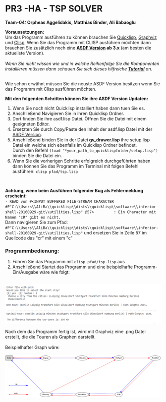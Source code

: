 # PR3 -HA - TSP SOLVER

**Team-04: Orpheas Aggelidakis, Matthias Binder, Ali Babaoglu**

**Voraussetzungen:<br>**
Um das Programm ausführen zu können brauchen Sie [Quicklisp](https://www.quicklisp.org/beta/),
[Graphviz](https://graphviz.org/download/) und [Clisp](https://sourceforge.net/projects/clisp/). Wenn Sie das Programm mit CLISP ausführen möchten dann brauchen Sie zusätzlich noch eine __[ASDF Version](https://common-lisp.net/project/asdf/archives/asdf.lisp) ab 3.x__ (am besten die aktuellste Version).<br><br>
_Wenn Sie nicht wissen wie und in welche Reihenfolge Sie die Komponenten installieren müssen dann schauen Sie sich dieses hilfreiche  **[Tutorial](https://www.youtube.com/watch?v=VnWVu8VVDbI&t=542s)** an._



<br>
Wie schon erwähnt müssen Sie die neuste ASDF Version besitzen wenn Sie das Programm mit Clisp ausführen möchten.
<br>

**Mit den folgenden Schritten können Sie ihre ASDF Version Updaten:**

1. Wenn Sie noch nicht Quicklisp installiert haben dann tuen Sie es.
2. Anschließend Navigieren Sie in ihren Quicklisp Ordner.
3. Dort finden Sie ihre asdf.lisp Datei. Öffnen Sie die Datei mit einem geeigneten Editor.
4. Ersetzten Sie durch Copy/Paste den Inhalt der asdf.lisp Datei mit der [ASDF Version](https://common-lisp.net/project/asdf/archives/asdf.lisp).
5. Anschließend binden Sie in der Datei **gv_drawer.lisp** ihre setup.lisp Datei ein welche sich ebenfalls im Quicklisp Ordner befindet.<br> Durch den Befehl `(load "*your_path_to_quicklispfolder/setup.lisp")` binden Sie die Datei ein.
6. Wenn Sie die vorherigen Schritte erfolgreich durchgeführten haben dann können Sie das Programm im Terminal mit folgen Befehl ausführen: `clisp pfad/tsp.lisp`
<br>

**Achtung, wenn beim Ausführen folgender Bug als Fehlermeldung erscheint:**
 <br>
 `- READ von
      #<INPUT BUFFERED FILE-STREAM CHARACTER #P"C:\\Users\\AliBa\\quicklisp\\dists\\quicklisp\\software\\inferior-shell-20160929-git\\utilities.lisp" @57>        
      : Ein Character mit Namen "cR" gibt es nicht.` <br>
 Dann navigieren Sie zum Pfad:` #P"C:\\Users\\AliBa\\quicklisp\\dists\\quicklisp\\software\\inferior-shell-20160929-git\\utilities.lisp"` und ersetzen Sie in Zeile 57 im Quellcode das "cr" mit einem "c"


### __Programmbedienung:__
1. Führen Sie das Programm mit `clisp pfad/tsp.lisp` aus
2. Anschließend Startet das Programm und eine beispielhafte Programm- Ein/Ausgabe wäre wie folgt:
<br>
<img src="Programmmenü.png" alt="Beispiel Programmeingabe" width="800"/>

Nach dem das Programm fertig ist, wird mit Graphviz eine .png Datei erstellt, die die Touren als Graphen darstellt. <br> <br>Beispielhafter Graph wäre:
<br><br>
<img src="sampl1e.png" alt="Beispiel Programmeingabe" width="800"/>
